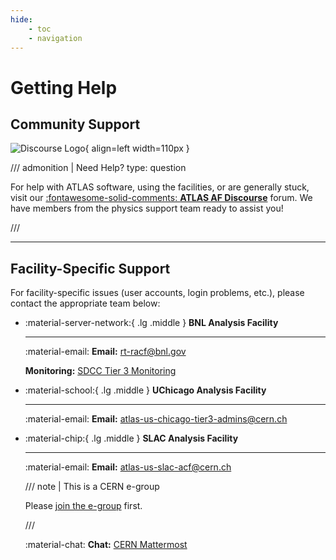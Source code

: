 ```yaml
---
hide:
    - toc
    - navigation
---
```


# Getting Help

## Community Support

![Discourse Logo](images/discourse.png){ align=left width=110px }

/// admonition | Need Help? type: question

For help with ATLAS software, using the facilities, or are generally stuck,
visit our
[:fontawesome-solid-comments: **ATLAS AF Discourse**](https://atlas-talk.sdcc.bnl.gov/)
forum. We have members from the physics support team ready to assist you!

///

---

## Facility-Specific Support

For facility-specific issues (user accounts, login problems, etc.), please
contact the appropriate team below:

<div class="grid cards" markdown>

- :material-server-network:{ .lg .middle } **BNL Analysis Facility**

    ***

    :material-email: **Email:** [rt-racf@bnl.gov](mailto:rt-racf@bnl.gov)

    **Monitoring:**
    [SDCC Tier 3 Monitoring](https://monitoring.sdcc.bnl.gov/grafana/d/000000006/tier-3?orgId=1)

- :material-school:{ .lg .middle } **UChicago Analysis Facility**

    ***

    :material-email: **Email:**
    [atlas-us-chicago-tier3-admins@cern.ch](mailto:atlas-us-chicago-tier3-admins@cern.ch)

- :material-chip:{ .lg .middle } **SLAC Analysis Facility**

    ***

    :material-email: **Email:**
    [atlas-us-slac-acf@cern.ch](mailto:atlas-us-slac-acf@cern.ch)

    /// note | This is a CERN e-group

    Please
    [join the e-group](https://e-groups.cern.ch/e-groups/Egroup.do?egroupName=atlas-us-slac-acf)
    first.

    ///

    :material-chat: **Chat:**
    [CERN Mattermost](https://mattermost.web.cern.ch/slac-testing/channels/town-square)

</div>
